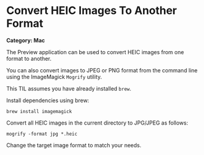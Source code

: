 # Convert HEIC Images To Another Format

__Category: Mac__

The Preview application can be used to convert HEIC images from one format to another.

You can also convert images to JPEG or PNG format from the command line using the ImageMagick `Mogrify` utility.

This TIL assumes you have already installed `brew`.

Install dependencies using brew:

```shell
brew install imagemagick
```

Convert all HEIC images in the current directory to JPG/JPEG as follows:

```shell
mogrify -format jpg *.heic
```

Change the target image format to match your needs.
